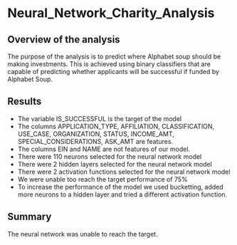 # Neural_Network_Charity_Analysis
## Overview of the analysis
The purpose of the analysis is to  predict where Alphabet soup should be making investments. This is achieved using binary classifiers that are capable of predicting whether applicants will be successful if funded by Alphabet Soup.
## Results
* The variable IS_SUCCESSFUL is the target of the model
* The columns APPLICATION_TYPE, AFFILIATION, CLASSIFICATION, USE_CASE, ORGANIZATION, STATUS, INCOME_AMT, SPECIAL_CONSIDERATIONS, ASK_AMT are features.
* The columns EIN and NAME are not features of our model.
* There were 110 neurons selected for the neural network model
* There were 2 hidden layers selected for the neural network model
* There were 2 activation functions selected for the neural network model
* We were unable too reach the target performance of 75%
* To increase the performance of the model we used bucketting, added more neurons to a hidden layer and tried a different activation function.
## Summary
The neural network was unable to reach the target.
